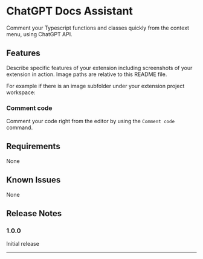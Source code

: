 # ChatGPT Docs Assistant

Comment your Typescript functions and classes quickly from the context menu, using ChatGPT API.

## Features

Describe specific features of your extension including screenshots of your extension in action. Image paths are relative to this README file.

For example if there is an image subfolder under your extension project workspace:

### Comment code

Comment your code right from the editor by using the `Comment code` command.

## Requirements

None

## Known Issues

None

## Release Notes

### 1.0.0

Initial release

---